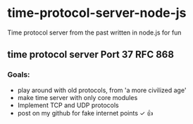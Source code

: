 # time-protocol-server-node-js
Time protocol server from the past written in node.js for fun

## time protocol server Port 37 RFC 868

### Goals: 
  * play around with old protocols, from 'a more civilized age'
  * make time server with only core modules
  * Implement TCP and UDP protocols
  * post on my github for fake internet points &check; :thumbsup:
